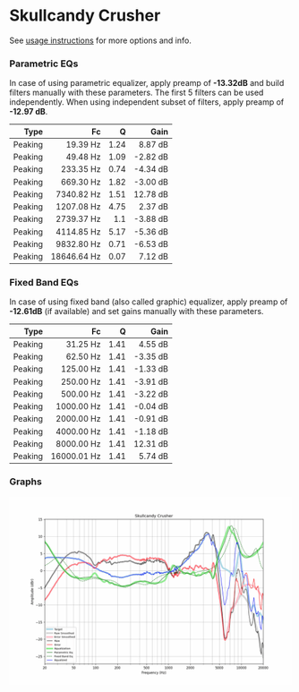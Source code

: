 # Skullcandy Crusher
See [usage instructions](https://github.com/jaakkopasanen/AutoEq#usage) for more options and info.

### Parametric EQs
In case of using parametric equalizer, apply preamp of **-13.32dB** and build filters manually
with these parameters. The first 5 filters can be used independently.
When using independent subset of filters, apply preamp of **-12.97 dB**.

| Type    | Fc          |    Q | Gain     |
|--------:|------------:|-----:|---------:|
| Peaking | 19.39 Hz    | 1.24 | 8.87 dB  |
| Peaking | 49.48 Hz    | 1.09 | -2.82 dB |
| Peaking | 233.35 Hz   | 0.74 | -4.34 dB |
| Peaking | 669.30 Hz   | 1.82 | -3.00 dB |
| Peaking | 7340.82 Hz  | 1.51 | 12.78 dB |
| Peaking | 1207.08 Hz  | 4.75 | 2.37 dB  |
| Peaking | 2739.37 Hz  | 1.1  | -3.88 dB |
| Peaking | 4114.85 Hz  | 5.17 | -5.36 dB |
| Peaking | 9832.80 Hz  | 0.71 | -6.53 dB |
| Peaking | 18646.64 Hz | 0.07 | 7.12 dB  |

### Fixed Band EQs
In case of using fixed band (also called graphic) equalizer, apply preamp of **-12.61dB**
(if available) and set gains manually with these parameters.

| Type    | Fc          |    Q | Gain     |
|--------:|------------:|-----:|---------:|
| Peaking | 31.25 Hz    | 1.41 | 4.55 dB  |
| Peaking | 62.50 Hz    | 1.41 | -3.35 dB |
| Peaking | 125.00 Hz   | 1.41 | -1.33 dB |
| Peaking | 250.00 Hz   | 1.41 | -3.91 dB |
| Peaking | 500.00 Hz   | 1.41 | -3.22 dB |
| Peaking | 1000.00 Hz  | 1.41 | -0.04 dB |
| Peaking | 2000.00 Hz  | 1.41 | -0.91 dB |
| Peaking | 4000.00 Hz  | 1.41 | -1.18 dB |
| Peaking | 8000.00 Hz  | 1.41 | 12.31 dB |
| Peaking | 16000.01 Hz | 1.41 | 5.74 dB  |

### Graphs
![](./Skullcandy%20Crusher.png)